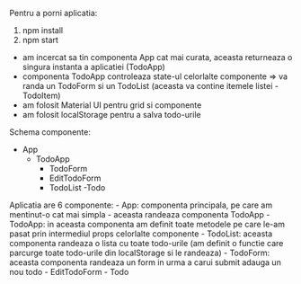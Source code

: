 Pentru a porni aplicatia:

1. npm install
2. npm start


- am incercat sa tin componenta App cat mai curata, aceasta returneaza o singura instanta a aplicatiei (TodoApp)
- componenta TodoApp controleaza state-ul celorlalte componente => va randa un TodoForm si un TodoList (aceasta va contine itemele listei - TodoItem)
- am folosit Material UI pentru grid si componente
- am folosit localStorage pentru a salva todo-urile

Schema componente:

- App
  - TodoApp
    - TodoForm
    - EditTodoForm
    - TodoList
      -Todo

Aplicatia are 6 componente: 
    - App: componenta principala, pe care am mentinut-o cat mai simpla - aceasta randeaza componenta TodoApp 
    - TodoApp: in aceasta componenta am definit toate metodele pe care le-am pasat prin intermediul props celorlalte componente 
    - TodoList: aceasta componenta randeaza o lista cu toate todo-urile (am definit o functie care parcurge toate todo-urile din localStorage si le randeaza) 
    - TodoForm: aceasta componenta randeaza un form in urma a carui submit adauga un nou todo
    - EditTodoForm
    - Todo
